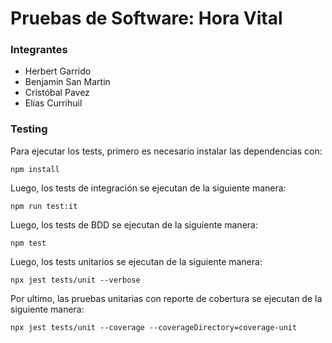 # Pruebas de Software: Hora Vital

### Integrantes
- Herbert Garrido
- Benjamin San Martin
- Cristóbal Pavez
- Elías Currihuil

### Testing

Para ejecutar los tests, primero es necesario instalar las dependencias con:

```
npm install
```

Luego, los tests de integración se ejecutan de la siguiente manera:

```
npm run test:it
```

Luego, los tests de BDD se ejecutan de la siguiente manera:

```
npm test
```
Luego, los tests unitarios se ejecutan de la siguiente manera:

```
npx jest tests/unit --verbose
```
Por ultimo, las pruebas unitarias con reporte de cobertura se ejecutan de la siguiente manera:

```
npx jest tests/unit --coverage --coverageDirectory=coverage-unit
```

